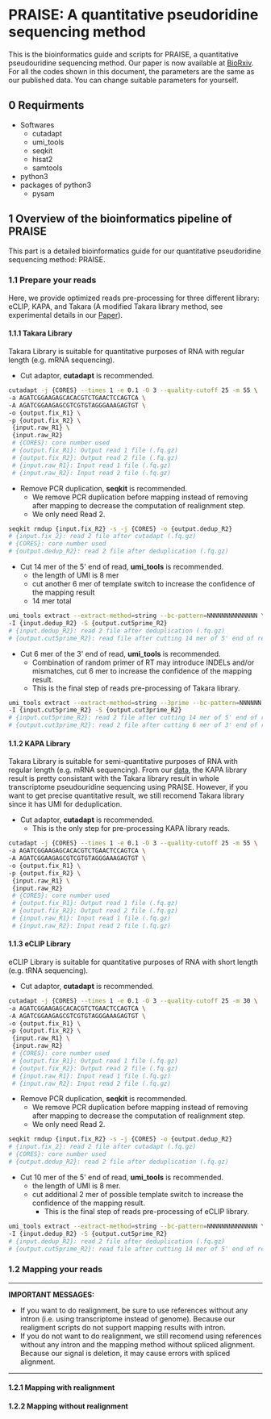 # PRAISE: A quantitative pseudoridine sequencing method
This is the bioinformatics guide and scripts for PRAISE, a quantitative pseudouridine sequencing method. Our paper is now available at [BioRxiv](https://www.biorxiv.org/content/10.1101/2022.10.25.513650v1). \
For all the codes shown in this document, the parameters are the same as our published data. You can change suitable parameters for yourself.

## 0 Requirments

- Softwares
  - cutadapt
  - umi_tools
  - seqkit
  - hisat2
  - samtools
- python3
- packages of python3
	- pysam

## 1 Overview of the bioinformatics pipeline of PRAISE
This part is a detailed bioinformatics guide for our quantitative pseudoridine sequencing method: PRAISE.

### 1.1 Prepare your reads
Here, we provide optimized reads pre-processing for three different library: eCLIP, KAPA, and Takara (A modified Takara library method, see experimental details in our [Paper](https://www.biorxiv.org/content/10.1101/2022.10.25.513650v1)).

#### 1.1.1 Takara Library
Takara Library is suitable for quantitative purposes of RNA with regular length (e.g. mRNA sequencing). 
- Cut adaptor, __cutadapt__ is recommended.
```bash
cutadapt -j {CORES} --times 1 -e 0.1 -O 3 --quality-cutoff 25 -m 55 \
-a AGATCGGAAGAGCACACGTCTGAACTCCAGTCA \
-A AGATCGGAAGAGCGTCGTGTAGGGAAAGAGTGT \
-o {output.fix_R1} \
-p {output.fix_R2} \
 {input.raw_R1} \
 {input.raw_R2}
 # {CORES}: core number used
 # {output.fix_R1}: Output read 1 file (.fq.gz)
 # {output.fix_R2}: Output read 2 file (.fq.gz)
 # {input.raw_R1}: Input read 1 file (.fq.gz)
 # {input.raw_R2}: Input read 2 file (.fq.gz)
```

- Remove PCR duplication, __seqkit__ is recommended.
  - We remove PCR duplication before mapping instead of removing after mapping to decrease the computation of realignment step.
  - We only need Read 2.
```bash
seqkit rmdup {input.fix_R2} -s -j {CORES} -o {output.dedup_R2}
# {input.fix_2}: read 2 file after cutadapt (.fq.gz)
# {CORES}: core number used
# {output.dedup_R2}: read 2 file after deduplication (.fq.gz)
```

- Cut 14 mer of the 5' end of read, __umi_tools__ is recommended.
  - the length of UMI is 8 mer
  - cut another 6 mer of template switch to increase the confidence of the mapping result
  - 14 mer total
```bash
umi_tools extract --extract-method=string --bc-pattern=NNNNNNNNNNNNNN \
-I {input.dedup_R2} -S {output.cut5prime_R2}
# {input.dedup_R2}: read 2 file after deduplication (.fq.gz)
# {output.cut5prime_R2}: read file after cutting 14 mer of 5' end of read (.fq.gz)
```

- Cut 6 mer of the 3' end of read, __umi_tools__ is recommended.
	- Combination of random primer of RT may introduce INDELs and/or mismatches, cut 6 mer to increase the confidence of the mapping result.
	- This is the final step of reads pre-processing of Takara library.
```bash
umi_tools extract --extract-method=string --3prime --bc-pattern=NNNNNN \
-I {input.cut5prime_R2} -S {output.cut3prime_R2}
# {input.cut5prime_R2}: read 2 file after cutting 14 mer of 5' end of read (.fq.gz)
# {output.cut3prime_R2}: read 2 file after cutting 6 mer of 3' end of read (.fq.gz)
```

#### 1.1.2 KAPA Library
Takara Library is suitable for semi-quantitative purposes of RNA with regular length (e.g. mRNA sequencing). From our [data](https://www.biorxiv.org/content/10.1101/2022.10.25.513650v1), the KAPA library result is pretty consistant with the Takara library result in whole transcriptome pseudouridine sequencing using PRAISE. However, if you want to get precise quantitative result, we still recomend Takara library since it has UMI for deduplication. 

- Cut adaptor, __cutadapt__ is recommended.
	- This is the only step for pre-processing KAPA library reads.
```bash
cutadapt -j {CORES} --times 1 -e 0.1 -O 3 --quality-cutoff 25 -m 55 \
-a AGATCGGAAGAGCACACGTCTGAACTCCAGTCA \
-A AGATCGGAAGAGCGTCGTGTAGGGAAAGAGTGT \
-o {output.fix_R1} \
-p {output.fix_R2} \
 {input.raw_R1} \
 {input.raw_R2}
 # {CORES}: core number used
 # {output.fix_R1}: Output read 1 file (.fq.gz)
 # {output.fix_R2}: Output read 2 file (.fq.gz)
 # {input.raw_R1}: Input read 1 file (.fq.gz)
 # {input.raw_R2}: Input read 2 file (.fq.gz)
```

#### 1.1.3 eCLIP Library
eCLIP Library is suitable for quantitative purposes of RNA with short length (e.g. tRNA sequencing).

- Cut adaptor, __cutadapt__ is recommended.
```bash
cutadapt -j {CORES} --times 1 -e 0.1 -O 3 --quality-cutoff 25 -m 30 \
-a AGATCGGAAGAGCACACGTCTGAACTCCAGTCA \
-A AGATCGGAAGAGCGTCGTGTAGGGAAAGAGTGT \
-o {output.fix_R1} \
-p {output.fix_R2} \
 {input.raw_R1} \
 {input.raw_R2}
 # {CORES}: core number used
 # {output.fix_R1}: Output read 1 file (.fq.gz)
 # {output.fix_R2}: Output read 2 file (.fq.gz)
 # {input.raw_R1}: Input read 1 file (.fq.gz)
 # {input.raw_R2}: Input read 2 file (.fq.gz)
```

- Remove PCR duplication, __seqkit__ is recommended.
  - We remove PCR duplication before mapping instead of removing after mapping to decrease the computation of realignment step.
  - We only need Read 2.
```bash
seqkit rmdup {input.fix_R2} -s -j {CORES} -o {output.dedup_R2}
# {input.fix_2}: read 2 file after cutadapt (.fq.gz)
# {CORES}: core number used
# {output.dedup_R2}: read 2 file after deduplication (.fq.gz)
```

- Cut 10 mer of the 5' end of read, __umi_tools__ is recommended.
  - the length of UMI is 8 mer.
  - cut additional 2 mer of possible template switch to increase the confidence of the mapping result.
	- This is the final step of reads pre-processing of eCLIP library.
```bash
umi_tools extract --extract-method=string --bc-pattern=NNNNNNNNNNNNNN \
-I {input.dedup_R2} -S {output.cut5prime_R2}
# {input.dedup_R2}: read 2 file after deduplication (.fq.gz)
# {output.cut5prime_R2}: read file after cutting 14 mer of 5' end of read (.fq.gz)
```

### 1.2 Mapping your reads

---
__IMPORTANT MESSAGES:__
- If you want to do realignment, be sure to use references without any intron (i.e. using transcriptome instead of genome). Because our realigment scripts do not support mapping results with intron.
- If you do not want to do realignment, we still recomend using references without any intron and the mapping method without spliced alignment. Because our signal is deletion, it may cause errors with spliced alignment.
---

#### 1.2.1 Mapping with realignment


#### 1.2.2 Mapping without realignment

